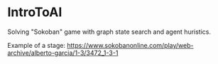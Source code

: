 # IntroToAI
Solving "Sokoban" game with graph state search and agent huristics.

Example of a stage: https://www.sokobanonline.com/play/web-archive/alberto-garcia/1-3/3472_1-3-1

